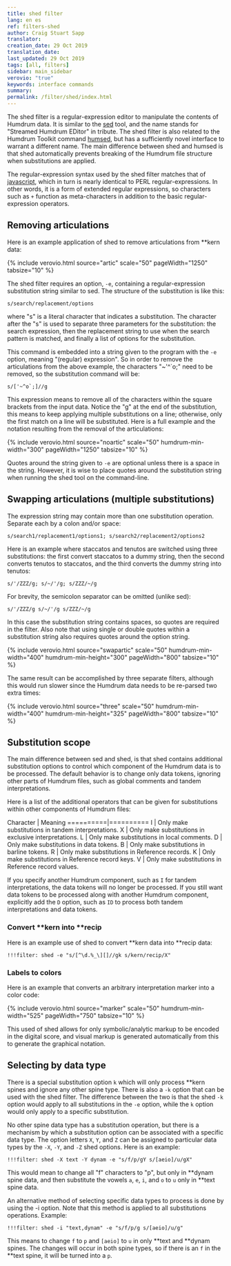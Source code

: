 ```yaml
---
title: shed filter
lang: en es
ref: filters-shed
author: Craig Stuart Sapp
translator: 
creation_date: 29 Oct 2019
translation_date: 
last_updated: 29 Oct 2019
tags: [all, filters]
sidebar: main_sidebar
verovio: "true"
keywords: interface commands 
summary: 
permalink: /filter/shed/index.html
---
```


The shed filter is a regular-expression editor to manipulate the
contents of Humdrum data.  It is similar to the <a target="_blank"
href="https://en.wikipedia.org/wiki/Sed">sed</a> tool, and the name
stands for "Streamed Humdrum EDitor" in tribute.  The shed filter
is also related to the Humdrum Toolkit command <a target="_blank"
href="https://www.humdrum.org/man/humsed">humsed</a>, but has a
sufficiently novel interface to warrant a different name.  The main
difference between shed and humsed is that shed automatically
prevents breaking of the Humdrum file structure when substitutions
are applied.

The regular-expression syntax used by the shed filter matches that
of <a target="_blank"
href="https://developer.mozilla.org/en-US/docs/Web/JavaScript/Guide/Regular_Expressions">javascript</a>,
which in turn is nearly identical to PERL regular-expressions.  In
other words, it is a form of extended regular expressions, so
characters such as `+` function as meta-characters in addition to
the basic regular-expression operators.

## Removing articulations ##

Here is an example application of shed to remove articulations from \*\*kern data:

{% include verovio.html
	source="artic"
	scale="50"
	pageWidth="1250"
	tabsize="10"
%}
<script type="application/x-humdrum" id="artic">
**kern
*M4/4
=1
4c'
4d~
4e'~
4f^
=2
4g^^
4ao
4b`
4cc;
==
*-
</script>

The shed filter requires an option, `-e`, containing a 
regular-expression substitution string similar to sed.  The structure of
the substitution is like this:

```
s/search/replacement/options
```

where "s" is a literal character that indicates a substitution.  The
character after the "s" is used to separate three parameters for the
substitution: the search expression, then the replacement string to
use when the search pattern is matched, and finally a list of options
for the substitution.

This command is embedded into a string given to the program with the 
`-e` option, meaning "(regular) expression".  So in order to remove
the articulations from the above example, the characters "~'^`o;"
need to be removed, so the substitution command will be:

```
s/['~^o`;]//g
```

This expression means to remove all of the characters within the
square brackets from the input data.  Notice the "g" at the end of
the substitution, this means to keep applying multiple substitutions
on a line; otherwise, only the first match on a line will be
substituted.  Here is a full example and the notation resulting from
the removal of the articulations:

{% include verovio.html
	source="noartic"
	scale="50"
	humdrum-min-width="300"
	pageWidth="1250"
	tabsize="10"
%}

<script type="application/x-humdrum" id="noartic">
!!!filter: shed -e "s/['~^o`;]//g"
**kern
*M4/4
=1
4c'
4d~
4e'~
4f^
=2
4g^^
4ao
4b`
4cc;
==
*-
</script>

Quotes around the string given to `-e` are optional unless there
is a space in the string.  However, it is wise to place quotes
around the substitution string when running the shed tool on the
command-line.


## Swapping articulations (multiple substitutions) ##

The expression string may contain more than one substitution operation. 
Separate each by a colon and/or space:

```
s/search1/replacement1/options1; s/search2/replacement2/options2
```

Here is an example where staccatos and tenutos are switched using three
substitutions: the first convert staccatos to a dummy string, then the
second converts tenutos to staccatos, and the third converts the
dummy string into tenutos:

```
s/'/ZZZ/g; s/~/'/g; s/ZZZ/~/g
```

For brevity, the semicolon separator can be omitted (unlike sed):

```
s/'/ZZZ/g s/~/'/g s/ZZZ/~/g
```

In this case the substitution string contains spaces, so quotes are
required in the filter.  Also note that using single or double
quotes within a substitution string also requires quotes around the
option string.

{% include verovio.html
	source="swapartic"
	scale="50"
	humdrum-min-width="400"
	humdrum-min-height="300"
	pageWidth="800"
	tabsize="10"
%}

<script type="application/x-humdrum" id="swapartic">
!!!filter: shed -e "s/'/ZZZ/g s/~/'/g s/ZZZ/~/g'"
**kern
*M4/4
=1
4c'
4d'
4e'
4f'
=2
4g~
4a~
4b~
4cc~
==
*-
</script>

The same result can be accomplished by three separate filters, although
this would run slower since the Humdrum data needs to be re-parsed two
extra times:

{% include verovio.html
	source="three"
	scale="50"
	humdrum-min-width="400"
	humdrum-min-height="325"
	pageWidth="800"
	tabsize="10"
%}

<script type="application/x-humdrum" id="three">
!!!filter: shed -e "s/'/ZZZ/g"
!!!filter: shed -e "s/~/'/g"
!!!filter: shed -e "s/ZZZ/~/g"
**kern
*M4/4
=1
4c'
4d'
4e'
4f'
=2
4g~
4a~
4b~
4cc~
==
*-
</script>






## Substitution scope ##

The main difference between sed and shed, is that shed contains
additional substitution options to control which component of the
Humdrum data is to be processed.  The default behavior is to change
only data tokens, ignoring other parts of Humdrum files, such as
global comments and tandem interpretations.

Here is a list of the additional operators that can be given for
substitutions within other components of Humdrum files:

Character | Meaning
==========|==========
I         | Only make substitutions in tandem interpretations.
X         | Only make substitutions in exclusive interpretations.
L         | Only make substitutions in local comments.
D         | Only make substitutions in data tokens.
B         | Only make substitutions in barline tokens.
R         | Only make substitutions in Reference records.
K         | Only make substitutions in Reference record keys.
V         | Only make substitutions in Reference record values.

If you specify another Humdrum component, such as `I` for tandem
interpretations, the data tokens will no longer be processed.  If
you still want data tokens to be processed along with another Humdrum
component, explicitly add the `D` option, such as `ID` to process
both tandem interpretations and data tokens.


### Convert **kern into **recip ###

Here is an example use of shed to convert \*\*kern data into
\*\*recip data:

```
!!!filter: shed -e "s/[^\d.%_\][]//gk s/kern/recip/X"
```

### Labels to colors ###

Here is an example that converts an arbitrary interpretation
marker into a color code:


{% include verovio.html
	source="marker"
	scale="50"
	humdrum-min-width="525"
	pageWidth="750"
	tabsize="10"
%}
<script type="application/x-humdrum" id="marker">
!!!filter: shed -e "s/up/color:red/I s/down/color:dodgerblue/I"
**kern	**kern
*M4/4	*M4/4
=1	=1
*up	*down
4c	4cc
4d	4b
4e	4a
4f	4g
=2	=2
4g	4f
4a	4e
4b	4d
4cc	4c
=3	=3
*down	*up
4b	4d
4a	4e
4g	4f
4f	4g
=4	=4
4e	4a
4d	4b
2c;	2cc;
==	==
*-	*-
</script>

This used of shed allows for only symbolic/analytic markup to be
encoded in the digital score, and visual markup is generated
automatically from this to generate the graphical notation.


## Selecting by data type  ##

There is a special substitution option `k` which will only process \*\*kern
spines and ignore any other spine type.  There is also a `-k` option that
can be used with the shed filter.  The difference between the two is that the
shed `-k` option would apply to all substitutions in the `-e` option, while the
`k` option would only apply to a specific substitution.

No other spine data type has a substitution operation, but there is a mechanism
by which a substitution option can be associated with a specific data type.  The
option letters `X`, `Y`, and `Z` can be assigned to particular data types by the
`-X`, `-Y`, and `-Z` shed options.  Here is an example:

```
!!!filter: shed -X text -Y dynam -e "s/f/p/gY s/[aeio]/u/gX"
```

This would mean to change all "f" characters to "p", but only in \*\*dynam
spine data, and then substitute the vowels `a`, `e`, `i`, and `o` to `u` only
in \*\*text spine data.

An alternative method of selecting specific data types to process is done by
using the -i option.  Note that this method is applied to all substitutions
operations.  Example:

```
!!!filter: shed -i "text,dynam" -e "s/f/p/g s/[aeio]/u/g"
```

This means to change `f` to `p` and `[aeio]` to `u` in only
\*\*text and \*\*dynam spines.  The changes will occur in both
spine types, so if there is an `f` in the \*\*text spine, it will
be turned into a `p`.



